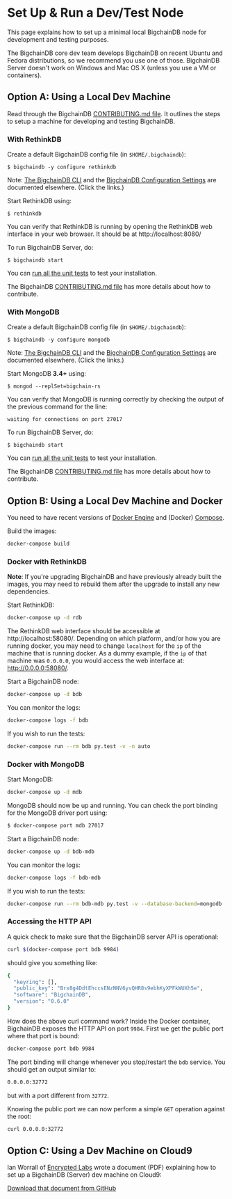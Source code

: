 # Set Up & Run a Dev/Test Node

This page explains how to set up a minimal local BigchainDB node for development and testing purposes.

The BigchainDB core dev team develops BigchainDB on recent Ubuntu and Fedora distributions, so we recommend you use one of those. BigchainDB Server doesn't work on Windows and Mac OS X (unless you use a VM or containers).


## Option A: Using a Local Dev Machine

Read through the BigchainDB [CONTRIBUTING.md file](https://github.com/bigchaindb/bigchaindb/blob/master/CONTRIBUTING.md). It outlines the steps to setup a machine for developing and testing BigchainDB.

### With RethinkDB

Create a default BigchainDB config file (in `$HOME/.bigchaindb`):
```text
$ bigchaindb -y configure rethinkdb
```

Note: [The BigchainDB CLI](../server-reference/bigchaindb-cli.html) and the [BigchainDB Configuration Settings](../server-reference/configuration.html) are documented elsewhere. (Click the links.)

Start RethinkDB using:
```text
$ rethinkdb
```

You can verify that RethinkDB is running by opening the RethinkDB web interface in your web browser. It should be at http://localhost:8080/

<!-- Don't hyperlink http://localhost:8080/ because Sphinx will fail when you do "make linkcheck" -->

To run BigchainDB Server, do:
```text
$ bigchaindb start
```

You can [run all the unit tests](running-unit-tests.html) to test your installation.

The BigchainDB [CONTRIBUTING.md file](https://github.com/bigchaindb/bigchaindb/blob/master/CONTRIBUTING.md) has more details about how to contribute.


### With MongoDB

Create a default BigchainDB config file (in `$HOME/.bigchaindb`):
```text
$ bigchaindb -y configure mongodb
```

Note: [The BigchainDB CLI](../server-reference/bigchaindb-cli.html) and the [BigchainDB Configuration Settings](../server-reference/configuration.html) are documented elsewhere. (Click the links.)

Start MongoDB __3.4+__ using:
```text
$ mongod --replSet=bigchain-rs
```

You can verify that MongoDB is running correctly by checking the output of the
previous command for the line:
```text
waiting for connections on port 27017
```

To run BigchainDB Server, do:
```text
$ bigchaindb start
```

You can [run all the unit tests](running-unit-tests.html) to test your installation.

The BigchainDB [CONTRIBUTING.md file](https://github.com/bigchaindb/bigchaindb/blob/master/CONTRIBUTING.md) has more details about how to contribute.


## Option B: Using a Local Dev Machine and Docker

You need to have recent versions of [Docker Engine](https://docs.docker.com/engine/installation/)
and (Docker) [Compose](https://docs.docker.com/compose/install/).

Build the images:

```bash
docker-compose build
```

### Docker with RethinkDB

**Note**: If you're upgrading BigchainDB and have previously already built the images, you may need
to rebuild them after the upgrade to install any new dependencies.

Start RethinkDB:

```bash
docker-compose up -d rdb
```

The RethinkDB web interface should be accessible at http://localhost:58080/.
Depending on which platform, and/or how you are running docker, you may need
to change `localhost` for the `ip` of the machine that is running docker. As a
dummy example, if the `ip` of that machine was `0.0.0.0`, you would access the
web interface at: http://0.0.0.0:58080/.

Start a BigchainDB node:

```bash
docker-compose up -d bdb
```

You can monitor the logs:

```bash
docker-compose logs -f bdb
```

If you wish to run the tests:

```bash
docker-compose run --rm bdb py.test -v -n auto
```

### Docker with MongoDB

Start MongoDB:

```bash
docker-compose up -d mdb
```

MongoDB should now be up and running. You can check the port binding for the
MongoDB driver port using:
```bash
$ docker-compose port mdb 27017
```

Start a BigchainDB node:

```bash
docker-compose up -d bdb-mdb
```

You can monitor the logs:

```bash
docker-compose logs -f bdb-mdb
```

If you wish to run the tests:

```bash
docker-compose run --rm bdb-mdb py.test -v --database-backend=mongodb
```

### Accessing the HTTP API

A quick check to make sure that the BigchainDB server API is operational:

```bash
curl $(docker-compose port bdb 9984)
```

should give you something like:

```bash
{
  "keyring": [],
  "public_key": "Brx8g4DdtEhccsENzNNV6yvQHR8s9ebhKyXPFkWUXh5e",
  "software": "BigchainDB",
  "version": "0.6.0"
}
```
How does the above curl command work? Inside the Docker container, BigchainDB
exposes the HTTP API on port `9984`. First we get the public port where that
port is bound:

```bash
docker-compose port bdb 9984
```

The port binding will change whenever you stop/restart the `bdb` service. You
should get an output similar to:

```bash
0.0.0.0:32772
```

but with a port different from `32772`.


Knowing the public port we can now perform a simple `GET` operation against the
root:

```bash
curl 0.0.0.0:32772
```

## Option C: Using a Dev Machine on Cloud9

Ian Worrall of [Encrypted Labs](http://www.encryptedlabs.com/) wrote a document (PDF) explaining how to set up a BigchainDB (Server) dev machine on Cloud9:

[Download that document from GitHub](https://raw.githubusercontent.com/bigchaindb/bigchaindb/master/docs/server/source/_static/cloud9.pdf)
